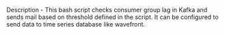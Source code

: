 Description - This bash script checks consumer group lag in Kafka and sends mail based on threshold defined in the script. It can be configured to send data to time series database like wavefront.
